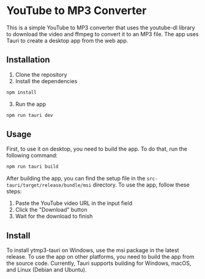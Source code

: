 # YouTube to MP3 Converter
This is a simple YouTube to MP3 converter that uses the youtube-dl library to download the video and ffmpeg to convert it to an MP3 file. The app uses Tauri to create a desktop app from the web app.

## Installation
1. Clone the repository
2. Install the dependencies
```bash
npm install
```
3. Run the app
```bash
npm run tauri dev
```

## Usage
First, to use it on desktop, you need to build the app. To do that, run the following command:
```bash
npm run tauri build
```
After building the app, you can find the setup file in the `src-tauri/target/release/bundle/msi` directory.
To use the app, follow these steps:
1. Paste the YouTube video URL in the input field
2. Click the "Download" button
3. Wait for the download to finish

## Install
To install ytmp3-tauri on Windows, use the msi package in the latest release. To use the app on other platforms, you need to build the app from the source code. Currently, Tauri supports building for Windows, macOS, and Linux (Debian and Ubuntu).